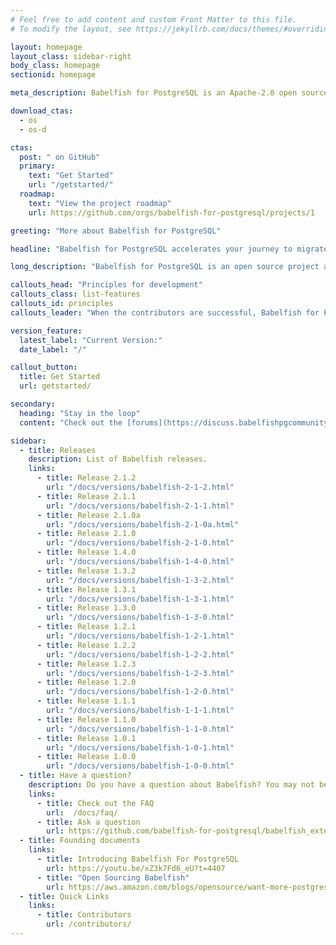 ```yaml
---
# Feel free to add content and custom Front Matter to this file.
# To modify the layout, see https://jekyllrb.com/docs/themes/#overriding-theme-defaults

layout: homepage
layout_class: sidebar-right
body_class: homepage
sectionid: homepage

meta_description: Babelfish for PostgreSQL is an Apache-2.0 open source project that adds a Microsoft SQL Server-compatible end-point to PostgreSQL to enable your PostgreSQL database to understand the SQL Server wire protocol and commonly used SQL Server commands. With Babelfish, PostgreSQL now understands T-SQL, SQL Server's proprietary SQL dialect, and supports the same communications protocol, so your apps that were originally written for SQL Server can now work with PostgreSQL with fewer code changes and without changing database drivers.

download_ctas:
  - os
  - os-d

ctas:
  post: " on GitHub"
  primary:
    text: "Get Started"
    url: "/getstarted/"
  roadmap:
    text: "View the project roadmap"
    url: https://github.com/orgs/babelfish-for-postgresql/projects/1

greeting: "More about Babelfish for PostgreSQL"

headline: "Babelfish for PostgreSQL accelerates your journey to migrate <br> SQL Server applications to PostgreSQL"

long_description: "Babelfish for PostgreSQL is an open source project available under the Apache 2.0 and PostgreSQL licenses. It provides the capability for PostgreSQL to understand queries from applications written for Microsoft SQL Server. Babelfish understands the SQL Server wire-protocol and T-SQL, the Microsoft SQL Server query language, so you don't have to switch database drivers or re-write all of your application queries. With Babelfish, applications currently running on SQL Server can now run directly on PostgreSQL with fewer code changes."

callouts_head: "Principles for development"
callouts_class: list-features
callouts_id: principles
callouts_leader: "When the contributors are successful, Babelfish for PostgreSQL will be:"

version_feature:
  latest_label: "Current Version:"
  date_label: "/"

callout_button:
  title: Get Started
  url: getstarted/

secondary:
  heading: "Stay in the loop"
  content: "Check out the [forums](https://discuss.babelfishpgcommunity.dev) to stay informed."

sidebar:
  - title: Releases
    description: List of Babelfish releases.
    links:
      - title: Release 2.1.2
        url: "/docs/versions/babelfish-2-1-2.html"
      - title: Release 2.1.1
        url: "/docs/versions/babelfish-2-1-1.html"
      - title: Release 2.1.0a
        url: "/docs/versions/babelfish-2-1-0a.html"
      - title: Release 2.1.0
        url: "/docs/versions/babelfish-2-1-0.html"
      - title: Release 1.4.0
        url: "/docs/versions/babelfish-1-4-0.html"
      - title: Release 1.3.2
        url: "/docs/versions/babelfish-1-3-2.html"
      - title: Release 1.3.1
        url: "/docs/versions/babelfish-1-3-1.html"
      - title: Release 1.3.0
        url: "/docs/versions/babelfish-1-3-0.html"
      - title: Release 1.2.1
        url: "/docs/versions/babelfish-1-2-1.html"
      - title: Release 1.2.2
        url: "/docs/versions/babelfish-1-2-2.html"
      - title: Release 1.2.3
        url: "/docs/versions/babelfish-1-2-3.html"
      - title: Release 1.2.0
        url: "/docs/versions/babelfish-1-2-0.html"
      - title: Release 1.1.1
        url: "/docs/versions/babelfish-1-1-1.html"
      - title: Release 1.1.0
        url: "/docs/versions/babelfish-1-1-0.html"
      - title: Release 1.0.1
        url: "/docs/versions/babelfish-1-0-1.html"
      - title: Release 1.0.0
        url: "/docs/versions/babelfish-1-0-0.html"
  - title: Have a question?
    description: Do you have a question about Babelfish? You may not be the first person to ask it. Visit our Frequently Asked Questions (FAQ) to see if your question has been answered. If not, don’t hesitate to ask and we'll be glad to answer.
    links:
      - title: Check out the FAQ
        url:  /docs/faq/
      - title: Ask a question
        url: https://github.com/babelfish-for-postgresql/babelfish_extensions/issues
  - title: Founding documents
    links:
      - title: Introducing Babelfish For PostgreSQL
        url: https://youtu.be/xZ3k7Fd6_eU?t=4407
      - title: "Open Sourcing Babelfish"
        url: https://aws.amazon.com/blogs/opensource/want-more-postgresql-you-just-might-like-babelfish/
  - title: Quick Links
    links: 
      - title: Contributors
        url: /contributors/
---
```

